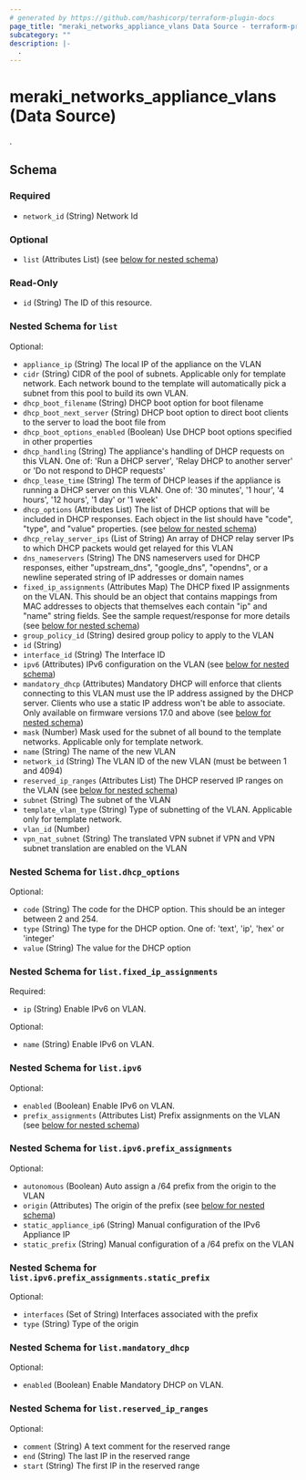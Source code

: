 ```yaml
---
# generated by https://github.com/hashicorp/terraform-plugin-docs
page_title: "meraki_networks_appliance_vlans Data Source - terraform-provider-meraki"
subcategory: ""
description: |-
  .
---
```


# meraki_networks_appliance_vlans (Data Source)

.



<!-- schema generated by tfplugindocs -->
## Schema

### Required

- `network_id` (String) Network Id

### Optional

- `list` (Attributes List) (see [below for nested schema](#nestedatt--list))

### Read-Only

- `id` (String) The ID of this resource.

<a id="nestedatt--list"></a>
### Nested Schema for `list`

Optional:

- `appliance_ip` (String) The local IP of the appliance on the VLAN
- `cidr` (String) CIDR of the pool of subnets. Applicable only for template network. Each network bound to the template will automatically pick a subnet from this pool to build its own VLAN.
- `dhcp_boot_filename` (String) DHCP boot option for boot filename
- `dhcp_boot_next_server` (String) DHCP boot option to direct boot clients to the server to load the boot file from
- `dhcp_boot_options_enabled` (Boolean) Use DHCP boot options specified in other properties
- `dhcp_handling` (String) The appliance's handling of DHCP requests on this VLAN. One of: 'Run a DHCP server', 'Relay DHCP to another server' or 'Do not respond to DHCP requests'
- `dhcp_lease_time` (String) The term of DHCP leases if the appliance is running a DHCP server on this VLAN. One of: '30 minutes', '1 hour', '4 hours', '12 hours', '1 day' or '1 week'
- `dhcp_options` (Attributes List) The list of DHCP options that will be included in DHCP responses. Each object in the list should have "code", "type", and "value" properties. (see [below for nested schema](#nestedatt--list--dhcp_options))
- `dhcp_relay_server_ips` (List of String) An array of DHCP relay server IPs to which DHCP packets would get relayed for this VLAN
- `dns_nameservers` (String) The DNS nameservers used for DHCP responses, either "upstream_dns", "google_dns", "opendns", or a newline seperated string of IP addresses or domain names
- `fixed_ip_assignments` (Attributes Map) The DHCP fixed IP assignments on the VLAN. This should be an object that contains mappings from MAC addresses to objects that themselves each contain "ip" and "name" string fields. See the sample request/response for more details (see [below for nested schema](#nestedatt--list--fixed_ip_assignments))
- `group_policy_id` (String) desired group policy to apply to the VLAN
- `id` (String)
- `interface_id` (String) The Interface ID
- `ipv6` (Attributes) IPv6 configuration on the VLAN (see [below for nested schema](#nestedatt--list--ipv6))
- `mandatory_dhcp` (Attributes) Mandatory DHCP will enforce that clients connecting to this VLAN must use the IP address assigned by the DHCP server. Clients who use a static IP address won't be able to associate. Only available on firmware versions 17.0 and above (see [below for nested schema](#nestedatt--list--mandatory_dhcp))
- `mask` (Number) Mask used for the subnet of all bound to the template networks. Applicable only for template network.
- `name` (String) The name of the new VLAN
- `network_id` (String) The VLAN ID of the new VLAN (must be between 1 and 4094)
- `reserved_ip_ranges` (Attributes List) The DHCP reserved IP ranges on the VLAN (see [below for nested schema](#nestedatt--list--reserved_ip_ranges))
- `subnet` (String) The subnet of the VLAN
- `template_vlan_type` (String) Type of subnetting of the VLAN. Applicable only for template network.
- `vlan_id` (Number)
- `vpn_nat_subnet` (String) The translated VPN subnet if VPN and VPN subnet translation are enabled on the VLAN

<a id="nestedatt--list--dhcp_options"></a>
### Nested Schema for `list.dhcp_options`

Optional:

- `code` (String) The code for the DHCP option. This should be an integer between 2 and 254.
- `type` (String) The type for the DHCP option. One of: 'text', 'ip', 'hex' or 'integer'
- `value` (String) The value for the DHCP option


<a id="nestedatt--list--fixed_ip_assignments"></a>
### Nested Schema for `list.fixed_ip_assignments`

Required:

- `ip` (String) Enable IPv6 on VLAN.

Optional:

- `name` (String) Enable IPv6 on VLAN.


<a id="nestedatt--list--ipv6"></a>
### Nested Schema for `list.ipv6`

Optional:

- `enabled` (Boolean) Enable IPv6 on VLAN.
- `prefix_assignments` (Attributes List) Prefix assignments on the VLAN (see [below for nested schema](#nestedatt--list--ipv6--prefix_assignments))

<a id="nestedatt--list--ipv6--prefix_assignments"></a>
### Nested Schema for `list.ipv6.prefix_assignments`

Optional:

- `autonomous` (Boolean) Auto assign a /64 prefix from the origin to the VLAN
- `origin` (Attributes) The origin of the prefix (see [below for nested schema](#nestedatt--list--ipv6--prefix_assignments--origin))
- `static_appliance_ip6` (String) Manual configuration of the IPv6 Appliance IP
- `static_prefix` (String) Manual configuration of a /64 prefix on the VLAN

<a id="nestedatt--list--ipv6--prefix_assignments--origin"></a>
### Nested Schema for `list.ipv6.prefix_assignments.static_prefix`

Optional:

- `interfaces` (Set of String) Interfaces associated with the prefix
- `type` (String) Type of the origin




<a id="nestedatt--list--mandatory_dhcp"></a>
### Nested Schema for `list.mandatory_dhcp`

Optional:

- `enabled` (Boolean) Enable Mandatory DHCP on VLAN.


<a id="nestedatt--list--reserved_ip_ranges"></a>
### Nested Schema for `list.reserved_ip_ranges`

Optional:

- `comment` (String) A text comment for the reserved range
- `end` (String) The last IP in the reserved range
- `start` (String) The first IP in the reserved range

